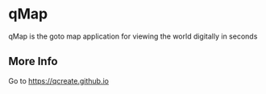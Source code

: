 # qMap
qMap is the goto map application for viewing the world digitally in seconds

## More Info
Go to https://qcreate.github.io
